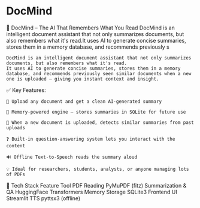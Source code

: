 # DocMind
🧠 DocMind – The AI That Remembers What You Read
    DocMind is an intelligent document assistant that not only summarizes documents, but also remembers what it's read.It uses AI to generate concise summaries, stores them in a memory database, and recommends previously s

    DocMind is an intelligent document assistant that not only summarizes documents, but also remembers what it's read.
    It uses AI to generate concise summaries, stores them in a memory database, and recommends previously seen similar documents when a new one is uploaded — giving you instant context and insight.

✅ Key Features:

    📄 Upload any document and get a clean AI-generated summary

    🧠 Memory-powered engine — stores summaries in SQLite for future use

    🧭 When a new document is uploaded, detects similar summaries from past uploads

    ❓ Built-in question-answering system lets you interact with the content

    🔊 Offline Text-to-Speech reads the summary aloud

    💡 Ideal for researchers, students, analysts, or anyone managing lots of PDFs

🔧 Tech Stack
Feature	Tool
PDF Reading	PyMuPDF (fitz)
Summarization & QA	HuggingFace Transformers
Memory Storage	SQLite3
Frontend UI	Streamlit
TTS	pyttsx3 (offline)
